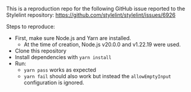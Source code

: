 This is a reproduction repo for the following GitHub issue reported to the Stylelint repository: https://github.com/stylelint/stylelint/issues/6926

Steps to reproduce:

- First, make sure Node.js and Yarn are installed.
  - At the time of creation, Node.js v20.0.0 and v1.22.19 were used.
- Clone this repository
- Install dependencies with `yarn install`
- Run:
  - `yarn pass` works as expected
  - `yarn fail` should also work but instead the `allowEmptyInput` configuration is ignored.
